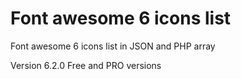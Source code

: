 # Font awesome 6 icons list 

Font awesome 6 icons list in JSON and PHP array

Version 6.2.0
Free and PRO versions
